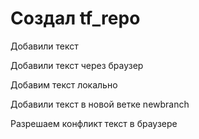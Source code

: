 # Создал tf_repo

Добавили текст 

Добавили текст через браузер 

Добавим текст локально

Добавили текст в новой ветке newbranch

Разрешаем конфликт текст в браузере
